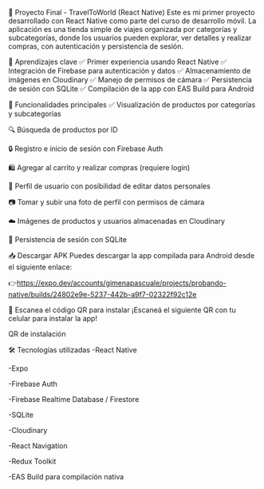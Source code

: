 📱 Proyecto Final - TravelToWorld (React Native) Este es mi primer proyecto desarrollado con React Native como parte del curso de desarrollo móvil. La aplicación es una tienda simple de viajes organizada por categorías y subcategorías, donde los usuarios pueden explorar, ver detalles y realizar compras, con autenticación y persistencia de sesión.

🧠 Aprendizajes clave ✅ Primer experiencia usando React Native ✅ Integración de Firebase para autenticación y datos ✅ Almacenamiento de imágenes en Cloudinary ✅ Manejo de permisos de cámara ✅ Persistencia de sesión con SQLite ✅ Compilación de la app con EAS Build para Android

🛒 Funcionalidades principales ✅ Visualización de productos por categorías y subcategorías

🔍 Búsqueda de productos por ID

🔒 Registro e inicio de sesión con Firebase Auth

🛍️ Agregar al carrito y realizar compras (requiere login)

👤 Perfil de usuario con posibilidad de editar datos personales

📷 Tomar y subir una foto de perfil con permisos de cámara

☁️ Imágenes de productos y usuarios almacenadas en Cloudinary

💾 Persistencia de sesión con SQLite

📥 Descargar APK Puedes descargar la app compilada para Android desde el siguiente enlace:

👉https://expo.dev/accounts/gimenapascuale/projects/probando-native/builds/24802e9e-5237-442b-a9f7-02322f92c12e

📱 Escanea el código QR para instalar
¡Escaneá el siguiente QR con tu celular para instalar la app!

QR de instalación

🛠️ Tecnologías utilizadas -React Native

-Expo

-Firebase Auth

-Firebase Realtime Database / Firestore

-SQLite

-Cloudinary

-React Navigation

-Redux Toolkit

-EAS Build para compilación nativa